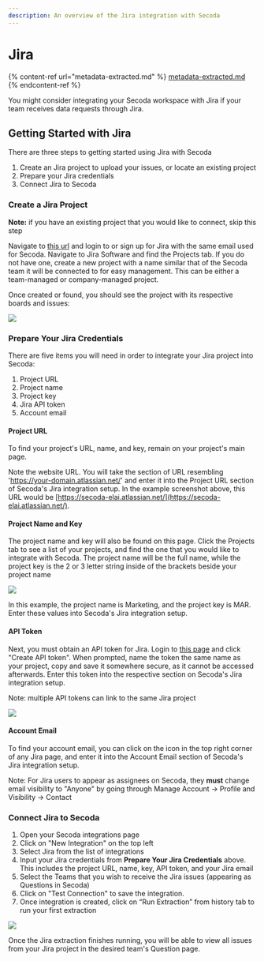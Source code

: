 ```yaml
---
description: An overview of the Jira integration with Secoda
---
```


# Jira

{% content-ref url="metadata-extracted.md" %}
[metadata-extracted.md](metadata-extracted.md)
{% endcontent-ref %}

You might consider integrating your Secoda workspace with Jira if your team receives data requests through Jira.&#x20;

## **Getting Started with Jira** <a href="#h_3a4bfd6458" id="h_3a4bfd6458"></a>

There are three steps to getting started using Jira with Secoda

1. Create an Jira project to upload your issues, or locate an existing project
2. Prepare your Jira credentials
3. Connect Jira to Secoda

### Create a Jira Project <a href="#h_0f245132d2" id="h_0f245132d2"></a>

**Note:** if you have an existing project that you would like to connect, skip this step

Navigate to [this url](https://id.atlassian.com/login) and login to or sign up for Jira with the same email used for Secoda. Navigate to Jira Software and find the Projects tab. If you do not have one, create a new project with a name similar that of the Secoda team it will be connected to for easy management. This can be either a team-managed or company-managed project.

Once created or found, you should see the project with its respective boards and issues:

![](https://secoda-public-media-assets.s3.amazonaws.com/5ac92ac5-952e-4535-91f0-f37b1f5f2e86.png)

### Prepare Your Jira Credentials <a href="#h_1255353919" id="h_1255353919"></a>

There are five items you will need in order to integrate your Jira project into Secoda:

1. Project URL
2. Project name
3. Project key
4. Jira API token
5. Account email

#### Project URL

To find your project's URL, name, and key, remain on your project's main page.

Note the website URL. You will take the section of URL resembling 'https://your-domain.atlassian.net/' and enter it into the Project URL section of Secoda's Jira integration setup. In the example screenshot above, this URL would be [https://secoda-elai.atlassian.net/](https://secoda-elai.atlassian.net/).

#### Project Name and Key

The project name and key will also be found on this page. Click the Projects tab to see a list of your projects, and find the one that you would like to integrate with Secoda. The project name will be the full name, while the project key is the 2 or 3 letter string inside of the brackets beside your project name

![](https://secoda-public-media-assets.s3.amazonaws.com/d90311b6-58e5-4f1b-bda4-d56c33010fbb.png)

In this example, the project name is Marketing, and the project key is MAR. Enter these values into Secoda's Jira integration setup.

#### API Token

Next, you must obtain an API token for Jira. Login to [this page](https://id.atlassian.com/manage-profile/security/api-tokens) and click "Create API token". When prompted, name the token the same name as your project, copy and save it somewhere secure, as it cannot be accessed afterwards. Enter this token into the respective section on Secoda's Jira integration setup.

Note: multiple API tokens can link to the same Jira project

![](https://secoda-public-media-assets.s3.amazonaws.com/fbf0e0db-663e-4b87-9773-6025728db2ca.png)

#### Account Email

To find your account email, you can click on the icon in the top right corner of any Jira page, and enter it into the Account Email section of Secoda's Jira integration setup.

Note: For Jira users to appear as assignees on Secoda, they **must** change email visibility to "Anyone" by going through Manage Account -> Profile and Visibility -> Contact

### Connect Jira to Secoda <a href="#h_448e650cba" id="h_448e650cba"></a>

1. Open your Secoda integrations page
2. Click on "New Integration" on the top left
3. Select Jira from the list of integrations
4. Input your Jira credentials from **Prepare Your Jira Credentials** above. This includes the project URL, name, key, API token, and your Jira email
5. Select the Teams that you wish to receive the Jira issues (appearing as Questions in Secoda)
6. Click on "Test Connection" to save the integration.
7. Once integration is created, click on “Run Extraction” from history tab to run your first extraction

![](https://secoda-public-media-assets.s3.amazonaws.com/3ca7f135-38a1-4e05-8a7a-ac59d5888ed5.png)

Once the Jira extraction finishes running, you will be able to view all issues from your Jira project in the desired team's Question page.
